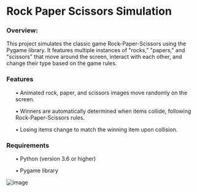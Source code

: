 <h1>Rock Paper Scissors Simulation</h1>

<h3>Overview:</h3></n>
This project simulates the classic game Rock-Paper-Scissors using the Pygame library. It features multiple instances of "rocks," "papers," and "scissors" that move around the screen, interact with each other, and change their type based on the game rules.

<h3>Features</h3></n>
<ul>• Animated rock, paper, and scissors images move randomly on the screen.</ul>
<ul>• Winners are automatically determined when items collide, following Rock-Paper-Scissors rules.</ul>
<ul>• Losing items change to match the winning item upon collision.</ul>


<h3>Requirements</h3></n>
<ul>• Python (version 3.6 or higher)</ul>
<ul>• Pygame library</ul>


![image](https://github.com/user-attachments/assets/50af3184-5fc2-48dc-9ebe-56f0349cb272)

